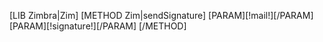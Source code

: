 
[LIB Zimbra|Zim]
[METHOD Zim|sendSignature]
    [PARAM][!mail!][/PARAM]
    [PARAM][!signature!][/PARAM]
[/METHOD]